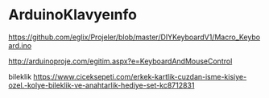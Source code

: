 # ArduinoKlavyeınfo




https://github.com/eglix/Projeler/blob/master/DIYKeyboardV1/Macro_Keyboard.ino

http://arduinoproje.com/egitim.aspx?e=KeyboardAndMouseControl





bileklik  https://www.ciceksepeti.com/erkek-kartlik-cuzdan-isme-kisiye-ozel.-kolye-bileklik-ve-anahtarlik-hediye-set-kc8712831
